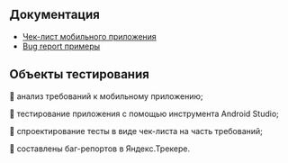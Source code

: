 ## Документация

- [Чек-лист мобильного приложения](https://github.com/DianaRazyapova/Mobile-app-Yandex.Metro/blob/3b2490c2461db9d57befe8f70336fe37a2827ad3/%D0%A7%D0%B5%D0%BA-%D0%BB%D0%B8%D1%81%D1%82%20%D0%BC%D0%BE%D0%B1%D0%B8%D0%BB%D1%8C%D0%BD%D0%BE%D0%B5%20%D0%BF%D1%80%D0%B8%D0%BB%D0%BE%D0%B6%D0%B5%D0%BD%D0%B8%D0%B5.xlsx)
- [Bug report примеры](https://drive.google.com/drive/folders/1-X26vuV94JP-TZenDtujya8czyIbwzgo?usp=sharing)

## Объекты тестирования

&#128313; анализ требований к мобильному приложению;

&#128313; тестирование приложения с помощью инструмента Android Studio;

&#128313; спроектирование тесты в виде чек-листа на часть требований;

&#128313; составлены баг-репортов в Яндекс.Трекере.
